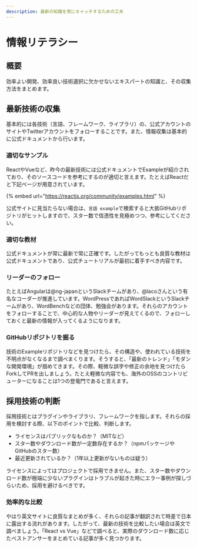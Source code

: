 ```yaml
---
description: 最新の知識を常にキャッチするための工夫
---
```


# 情報リテラシー

## 概要

効率よい開発、効率良い技術選択に欠かせないエキスパートの知識と、その収集方法をまとめます。

## 最新技術の収集

基本的には各技術（言語、フレームワーク、ライブラリ）の、公式アカウントのサイトやTwitterアカウントをフォローすることです。また、情報収集は基本的に公式ドキュメントから行います。

### 適切なサンプル

ReactやVueなど、昨今の最新技術には公式ドキュメントでExampleが紹介されており、そのソースコードを参考にするのが適切と言えます。たとえばReactだと下記ページが用意されています。

{% embed url="https://reactjs.org/community/examples.html" %}

公式サイトに見当たらない場合は、`言語 example`で検索すると大抵GitHubリポジトリがヒットしますので、スター数で信憑性を見極めつつ、参考にしてください。

### 適切な教材

公式ドキュメントが常に最新で常に正確です。したがってもっとも良質な教材は公式ドキュメントであり、公式チュートリアルが最初に着手すべき内容です。

### リーダーのフォロー

たとえばAngularは@ng-japanというSlackチームがあり、@lacoさんという有名なコーダーが推進しています。WordPressであればWordSlackというSlackチームがあり、WordBenchなどの団体、勉強会があります。それらのアカウントをフォローすることで、中心的な人物やリーダーが見えてくるので、フォローしておくと最新の情報が入ってくるようになります。

### GitHubリポジトリを掘る

技術のExampleリポジトリなどを見つけたら、その構造や、使われている技術を不明点がなくなるまで調べまくります。そうすると、「最新のトレンド」「モダンな開発環境」が掴めてきます。その際、軽微な誤字や修正の余地を見つけたらForkしてPRを出しましょう。たとえ軽微な内容でも、海外のOSSのコントリビューターになることは1つの登竜門であると言えます。

## 採用技術の判断

採用技術とはプラグインやライブラリ、フレームワークを指します。それらの採用を検討する際、以下のポイントで比較、判断します。

* ライセンスはパブリックなものか？（MITなど）
* スター数やダウンロード数が一定数存在するか？（npmパッケージやGitHubのスター数）
* 最近更新されているか？（1年以上更新がないものは疑う）

ライセンスによってはプロジェクトで採用できません。また、スター数やダウンロード数が極端に少ないプラグインはトラブルが起きた時にエラー事例が探しづらいため、採用を避けるべきです。

### 効率的な比較

やはり英文サイトに良質なまとめが多く、それらの記事が翻訳されて時差で日本に露出する流れがあります。したがって、最新の技術を比較したい場合は英文で調べましょう。「React vs Vue」などで調べると、実際のダウンロード数に応じたベストアンサーをまとめている記事が多く見つかります。